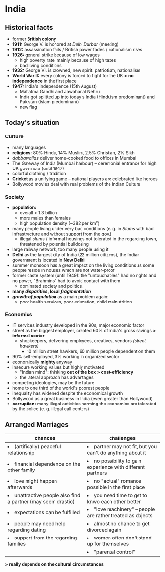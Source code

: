 # India

## Historical facts

- former **British colony**
- **1911:** George V. is honored at *Delhi Durbar* (meeting)
- **1912:** assassination fails / British power fades / nationalism rises
- **1926:** general strike because of low wages
	- high poverty rate, mainly because of high taxes
	- bad living conditions
- **1932:** George VI. is crowned, new spirit: patriotism, nationalism
- **World War II:** every colony is forced to fight for the UK **> no independence** in the first place
- **1947:** India's independence (15th August)
	- Mahatma Gandhi and Jawaharlal Nehru
	- India got splitted up into today's India (Hinduism predominant) and Pakistan (Islam predominant)
	- new flag

## Today's situation

### Culture
- many languages
- **religions:** 80% Hindu, 14% Muslim, 2.5% Christian, 2% Sikh
- *dabbawallas* deliver home-cooked food to offices in Mumbai
- The Gateway of India (Mumbai harbour) – ceremonial entrance for high UK governors (until 1947)
- colorful clothing / tradition
- **Cricket** as a unifying game – national players are celebrated like heroes
- Bollywood movies deal with real problems of the Indian Culture

### Society
- **population:**
	- overall > 1.3 billion
	- more males than females
	- high population density (~382 per km²)
- many people living under very bad conditions (e. g. in *Slums* with bad infrastructure and without support from the gov.) 
	- illegal *slums* / informal housings not tolerated in the regarding town, threatened by potential bulldozing
- large railway network, too many people using it
- **Delhi** as the largest city of India (22 million citizens), the Indian government is located in **New Delhi**
- summer monsoon has a great impact on the living conditions as some people reside in houses which are not water-proof
- former caste system (until 1949): the "untouchables" had no rights and no power, "Brahmins" had to avoid contact with them
	- dominated society and politics, 
- **many *disparities*, local *fragmentation***
- ***growth of population*** as a main problem again:
	- poor health services, poor education, child malnutrition

### Economics
- IT services industry developed in the 90s, major economic factor
- street as the biggest employer, created 60% of India's gross savings **> informal sector**
	- shopkeepers, delivering employees, creatives, vendors *(street hawkers)*
		- 10 million street hawkers, 60 million people dependent on them
- 90% self-employed, 3% working in organized sector
- economically **mighty** anyway
- insecure working values but highly motivated
	- "Indian mind": thinking **out of the box** **> cost-efficiency**
	- the lateral approach has advantages
- competing ideologies, may be the future
- home to one third of the world's poorest people
- inequality has widened despite the economical growth
- Bollywood as a great business in India (even greater than Hollywood)
- **corruption:** many illegal activities harming the economics are tolerated by the police (e. g. illegal call centers)

## Arranged Marriages

| chances | challenges |
| --- | --- |
| <li>(artifically) peaceful relationship</li> | <li>partner may not fit, but you can't do anything about it</li> |
| <li>financial dependence on the other family</li> | <li>no possibility to gain experience with different partners</li> |
| <li>love might happen afterwards</li> | <li>no "actual" romance possible in the first place</li> |
| <li>unattractive people also find a partner (may seem drastic)</li> | <li>you need time to get to knwo each other better</li> |
| <li>expectations can be fulfilled</li> | <li>"love machinery" – people are rather treated as objects</li> |
| <li>people may need help regarding dating</li> | <li>almost no chance to get divorced again</li> |
| <li>support from the regarding families</li> | <li>women often don't stand up for themselves</li> |
| | <li>"parental control"</li>  |

**> really depends on the cultural circumstances**

<!--stackedit_data:
eyJoaXN0b3J5IjpbLTE2NTA1NDAwOTIsLTEwNzA0MDc4MDYsMT
c2MzgzNDA0MiwxNzkyNzU3MzU0LC0xNzAzMjYzMTIwLDQxMjEx
NDA0NiwtNDk1NjAyODc4LDE3NzQxNTUyOCw1Njg3NzE5ODQsMT
c4MDU3MzUxMywtMjUzNzgzNDM3LC05NjY3MjcyNzcsLTM3ODMy
NDc5MiwxMzMyNjQxMjU4LDEyNjYyMDc4NTddfQ==
-->